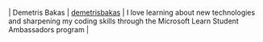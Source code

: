 | Demetris Bakas | [demetrisbakas](https://github.com/demetrisbakas) | I love learning about new technologies and sharpening my coding skills through the Microsoft Learn Student Ambassadors program |
